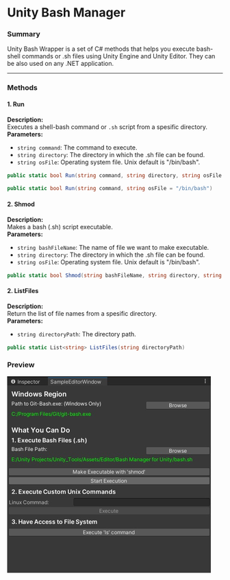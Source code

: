 # Unity Bash Manager

### Summary

<p>Unity Bash Wrapper is a set of C# methods that helps you execute bash-shell commands or .sh files using Unity Engine and Unity Editor. They can be also used on any .NET application.</p>

--- 

### Methods

#### 1. Run 
<b>Description:</b> </br>
Executes a shell-bash command or `.sh` script from a spesific directory.</br>
<b>Parameters:</b> </br>
- `string command`: The command to execute.
- `string directory`: The directory in which the .sh file can be found.
- `string osFile`: Operating system file. Unix default is "/bin/bash".

```c#
public static bool Run(string command, string directory, string osFile = "/bin/bash")
```
```c#
public static bool Run(string command, string osFile = "/bin/bash")
```
#### 2. Shmod 

<b>Description:</b> </br>
Makes a bash (.sh) script executable.</br>
<b>Parameters:</b> </br>
- `string bashFileName`: The name of file we want to make executable.
- `string directory`: The directory in which the .sh file can be found.
- `string osFile`: Operating system file. Unix default is "/bin/bash".

```c#
public static bool Shmod(string bashFileName, string directory, string osFile = "/bin/bash")
```

#### 2. ListFiles 

<b>Description:</b> </br>
Return the list of file names from a spesific directory.</br>
<b>Parameters:</b> </br>
- `string directoryPath`: The directory path.

```c#
public static List<string> ListFiles(string directoryPath)
```

### Preview

![alt text](Images/Tool.jpg)
